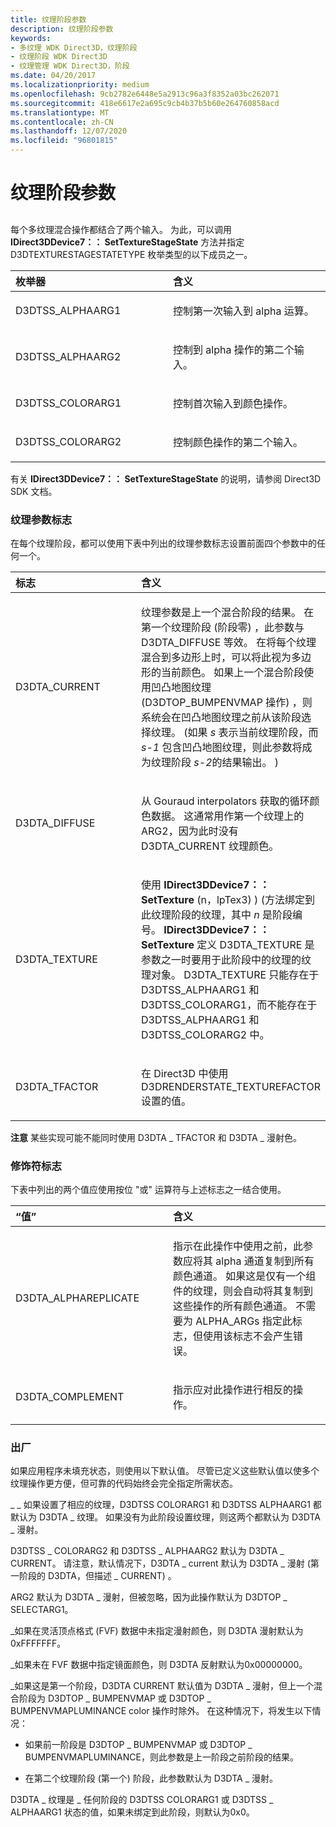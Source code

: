 ```yaml
---
title: 纹理阶段参数
description: 纹理阶段参数
keywords:
- 多纹理 WDK Direct3D，纹理阶段
- 纹理阶段 WDK Direct3D
- 纹理管理 WDK Direct3D，阶段
ms.date: 04/20/2017
ms.localizationpriority: medium
ms.openlocfilehash: 9cb2782e6448e5a2913c96a3f8352a03bc262071
ms.sourcegitcommit: 418e6617e2a695c9cb4b37b5b60e264760858acd
ms.translationtype: MT
ms.contentlocale: zh-CN
ms.lasthandoff: 12/07/2020
ms.locfileid: "96801815"
---
```

# <a name="texture-stage-arguments"></a>纹理阶段参数


## <span id="ddk_texture_stage_arguments_gg"></span><span id="DDK_TEXTURE_STAGE_ARGUMENTS_GG"></span>


每个多纹理混合操作都结合了两个输入。 为此，可以调用 **IDirect3DDevice7：： SetTextureStageState** 方法并指定 D3DTEXTURESTAGESTATETYPE 枚举类型的以下成员之一。

<table>
<colgroup>
<col width="50%" />
<col width="50%" />
</colgroup>
<thead>
<tr class="header">
<th align="left">枚举器</th>
<th align="left">含义</th>
</tr>
</thead>
<tbody>
<tr class="odd">
<td align="left"><p>D3DTSS_ALPHAARG1</p></td>
<td align="left"><p>控制第一次输入到 alpha 运算。</p></td>
</tr>
<tr class="even">
<td align="left"><p>D3DTSS_ALPHAARG2</p></td>
<td align="left"><p>控制到 alpha 操作的第二个输入。</p></td>
</tr>
<tr class="odd">
<td align="left"><p>D3DTSS_COLORARG1</p></td>
<td align="left"><p>控制首次输入到颜色操作。</p></td>
</tr>
<tr class="even">
<td align="left"><p>D3DTSS_COLORARG2</p></td>
<td align="left"><p>控制颜色操作的第二个输入。</p></td>
</tr>
</tbody>
</table>

 

有关 **IDirect3DDevice7：： SetTextureStageState** 的说明，请参阅 Direct3D SDK 文档。

### <a name="span-idtexture_argument_flagsspanspan-idtexture_argument_flagsspantexture-argument-flags"></a><span id="texture_argument_flags"></span><span id="TEXTURE_ARGUMENT_FLAGS"></span>纹理参数标志

在每个纹理阶段，都可以使用下表中列出的纹理参数标志设置前面四个参数中的任何一个。

<table>
<colgroup>
<col width="50%" />
<col width="50%" />
</colgroup>
<thead>
<tr class="header">
<th align="left">标志</th>
<th align="left">含义</th>
</tr>
</thead>
<tbody>
<tr class="odd">
<td align="left"><p>D3DTA_CURRENT</p></td>
<td align="left"><p>纹理参数是上一个混合阶段的结果。 在第一个纹理阶段 (阶段零) ，此参数与 D3DTA_DIFFUSE 等效。 在将每个纹理混合到多边形上时，可以将此视为多边形的当前颜色。 如果上一个混合阶段使用凹凸地图纹理 (D3DTOP_BUMPENVMAP 操作) ，则系统会在凹凸地图纹理之前从该阶段选择纹理。  (如果 <em>s</em> 表示当前纹理阶段，而 <em>s-1</em> 包含凹凸地图纹理，则此参数将成为纹理阶段 <em>s-2</em>的结果输出。 ) </p></td>
</tr>
<tr class="even">
<td align="left"><p>D3DTA_DIFFUSE</p></td>
<td align="left"><p>从 Gouraud interpolators 获取的循环颜色数据。 这通常用作第一个纹理上的 ARG2，因为此时没有 D3DTA_CURRENT 纹理颜色。</p></td>
</tr>
<tr class="odd">
<td align="left"><p>D3DTA_TEXTURE</p></td>
<td align="left"><p>使用 <strong>IDirect3DDevice7：： SetTexture</strong> (n，lpTex3) )  (方法绑定到此纹理阶段的纹理，其中 <em>n</em> 是阶段编号。 <strong>IDirect3DDevice7：： SetTexture</strong> 定义 D3DTA_TEXTURE 是参数之一时要用于此阶段中的纹理的纹理对象。 D3DTA_TEXTURE 只能存在于 D3DTSS_ALPHAARG1 和 D3DTSS_COLORARG1，而不能存在于 D3DTSS_ALPHAARG1 和 D3DTSS_COLORARG2 中。</p></td>
</tr>
<tr class="even">
<td align="left"><p>D3DTA_TFACTOR</p></td>
<td align="left"><p>在 Direct3D 中使用 D3DRENDERSTATE_TEXTUREFACTOR 设置的值。</p></td>
</tr>
</tbody>
</table>

 

**注意**   某些实现可能不能同时使用 D3DTA \_ TFACTOR 和 D3DTA \_ 漫射色。

 

### <a name="span-idmodifier_flagsspanspan-idmodifier_flagsspanmodifier-flags"></a><span id="modifier_flags"></span><span id="MODIFIER_FLAGS"></span>修饰符标志

下表中列出的两个值应使用按位 "或" 运算符与上述标志之一结合使用。

<table>
<colgroup>
<col width="50%" />
<col width="50%" />
</colgroup>
<thead>
<tr class="header">
<th align="left">“值”</th>
<th align="left">含义</th>
</tr>
</thead>
<tbody>
<tr class="odd">
<td align="left"><p>D3DTA_ALPHAREPLICATE</p></td>
<td align="left"><p>指示在此操作中使用之前，此参数应将其 alpha 通道复制到所有颜色通道。 如果这是仅有一个组件的纹理，则会自动将其复制到这些操作的所有颜色通道。 不需要为 ALPHA_ARGs 指定此标志，但使用该标志不会产生错误。</p></td>
</tr>
<tr class="even">
<td align="left"><p>D3DTA_COMPLEMENT</p></td>
<td align="left"><p>指示应对此操作进行相反的操作。</p></td>
</tr>
</tbody>
</table>

 

### <a name="span-iddefaultsspanspan-iddefaultsspandefaults"></a><span id="defaults"></span><span id="DEFAULTS"></span>出厂

如果应用程序未填充状态，则使用以下默认值。 尽管已定义这些默认值以使多个纹理操作更方便，但可靠的代码始终会完全指定所需状态。

\_ \_ 如果设置了相应的纹理，D3DTSS COLORARG1 和 D3DTSS ALPHAARG1 都默认为 D3DTA \_ 纹理。 如果没有为此阶段设置纹理，则这两个都默认为 D3DTA \_ 漫射。

D3DTSS \_ COLORARG2 和 D3DTSS \_ ALPHAARG2 默认为 D3DTA \_ CURRENT。 请注意，默认情况下，D3DTA \_ current 默认为 D3DTA \_ 漫射 (第一阶段的 D3DTA，但描述 \_ CURRENT) 。

ARG2 默认为 D3DTA \_ 漫射，但被忽略，因为此操作默认为 D3DTOP \_ SELECTARG1。

\_如果在灵活顶点格式 (FVF) 数据中未指定漫射颜色，则 D3DTA 漫射默认为0xFFFFFFF。

\_如果未在 FVF 数据中指定镜面颜色，则 D3DTA 反射默认为0x00000000。

\_如果这是第一个阶段，D3DTA CURRENT 默认值为 D3DTA \_ 漫射，但上一个混合阶段为 D3DTOP \_ BUMPENVMAP 或 D3DTOP \_ BUMPENVMAPLUMINANCE color 操作时除外。 在这种情况下，将发生以下情况：

-   如果前一阶段是 D3DTOP \_ BUMPENVMAP 或 D3DTOP \_ BUMPENVMAPLUMINANCE，则此参数是上一阶段之前阶段的结果。

-   在第二个纹理阶段 (第一个) 阶段，此参数默认为 D3DTA \_ 漫射。

D3DTA \_ 纹理是 \_ 任何阶段的 D3DTSS COLORARG1 或 D3DTSS \_ ALPHAARG1 状态的值，如果未绑定到此阶段，则默认为0x0。

 

 





